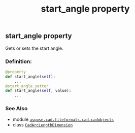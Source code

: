 ﻿---
title: start_angle property
second_title: Aspose.CAD for Python via .NET API References
description: 
type: docs
weight: 690
url: /python-net/aspose.cad.fileformats.cad.cadobjects/cadarclengthdimension/start_angle/
is_root: false
---

## start_angle property


Gets or sets the start angle.
### Definition:
```python
@property
def start_angle(self):
    ...
@start_angle.setter
def start_angle(self, value):
    ...
```

### See Also
* module [`aspose.cad.fileformats.cad.cadobjects`](../../)
* class [`CadArcLengthDimension`](/cad/python-net/aspose.cad.fileformats.cad.cadobjects/cadarclengthdimension)
